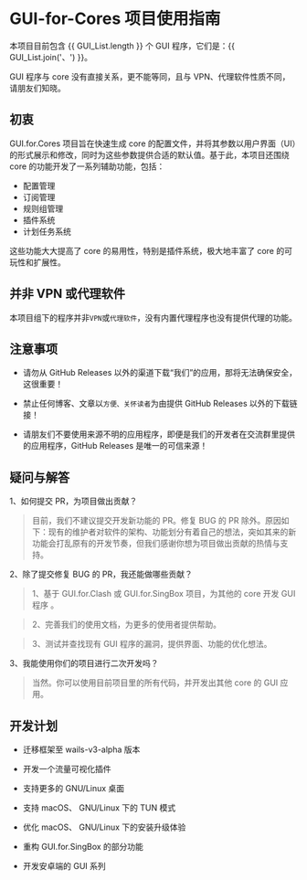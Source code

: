<script setup>
import CheckBox from '/components/CheckBox'

const GUI_List = [
    'GUI.for.Clash',
    'GUI.for.SingBox'
]
</script>

# GUI-for-Cores 项目使用指南

本项目目前包含 {{ GUI_List.length }} 个 GUI 程序，它们是：{{ GUI_List.join('、') }}。

GUI 程序与 core 没有直接关系，更不能等同，且与 VPN、代理软件性质不同，请朋友们知晓。

## 初衷

GUI.for.Cores 项目旨在快速生成 core 的配置文件，并将其参数以用户界面（UI）的形式展示和修改，同时为这些参数提供合适的默认值。基于此，本项目还围绕 core 的功能开发了一系列辅助功能，包括：

- 配置管理
- 订阅管理
- 规则组管理
- 插件系统
- 计划任务系统

这些功能大大提高了 core 的易用性，特别是插件系统，极大地丰富了 core 的可玩性和扩展性。

## 并非 VPN 或代理软件

本项目组下的程序并非`VPN`或`代理软件`，没有内置代理程序也没有提供代理的功能。

## 注意事项

- 请勿从 GitHub Releases 以外的渠道下载“我们”的应用，那将无法确保安全，这很重要！

- 禁止任何博客、文章以`方便、关怀读者`为由提供 GitHub Releases 以外的下载链接！

- 请朋友们不要使用来源不明的应用程序，即便是我们的开发者在交流群里提供的应用程序，GitHub Releases 是唯一的可信来源！

## 疑问与解答

1、如何提交 PR，为项目做出贡献？

> 目前，我们不建议提交开发新功能的 PR。修复 BUG 的 PR 除外。原因如下：现有的维护者对软件的架构、功能划分有着自己的想法，突如其来的新功能会打乱原有的开发节奏，但我们感谢你想为项目做出贡献的热情与支持。

2、除了提交修复 BUG 的 PR，我还能做哪些贡献？

> 1、基于 GUI.for.Clash 或 GUI.for.SingBox 项目，为其他的 core 开发 GUI 程序 。

> 2、完善我们的使用文档，为更多的使用者提供帮助。

> 3、测试并查找现有 GUI 程序的漏洞，提供界面、功能的优化想法。

3、我能使用你们的项目进行二次开发吗？

> 当然。你可以使用目前项目里的所有代码，并开发出其他 core 的 GUI 应用。

## 开发计划

- <CheckBox /> 迁移框架至 wails-v3-alpha 版本

- <CheckBox /> 开发一个流量可视化插件

- <CheckBox checked /> 支持更多的 GNU/Linux 桌面

- <CheckBox checked /> 支持 macOS、 GNU/Linux 下的 TUN 模式

- <CheckBox /> 优化 macOS、 GNU/Linux 下的安装升级体验

- <CheckBox checked /> 重构 GUI.for.SingBox 的部分功能

- <CheckBox /> 开发安卓端的 GUI 系列
